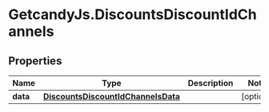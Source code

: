 # GetcandyJs.DiscountsDiscountIdChannels

## Properties

Name | Type | Description | Notes
------------ | ------------- | ------------- | -------------
**data** | [**DiscountsDiscountIdChannelsData**](DiscountsDiscountIdChannelsData.md) |  | [optional] 


